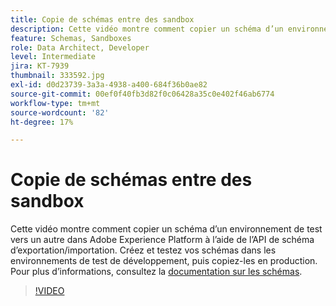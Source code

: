 ```yaml
---
title: Copie de schémas entre des sandbox
description: Cette vidéo montre comment copier un schéma d’un environnement de test vers un autre dans Adobe Experience Platform à l’aide de l’API de schéma d’exportation/importation.
feature: Schemas, Sandboxes
role: Data Architect, Developer
level: Intermediate
jira: KT-7939
thumbnail: 333592.jpg
exl-id: d0d23739-3a3a-4938-a400-684f36b0ae82
source-git-commit: 00ef0f40fb3d82f0c06428a35c0e402f46ab6774
workflow-type: tm+mt
source-wordcount: '82'
ht-degree: 17%

---
```


# Copie de schémas entre des sandbox

Cette vidéo montre comment copier un schéma d’un environnement de test vers un autre dans Adobe Experience Platform à l’aide de l’API de schéma d’exportation/importation. Créez et testez vos schémas dans les environnements de test de développement, puis copiez-les en production. Pour plus d’informations, consultez la [documentation sur les schémas](https://experienceleague.adobe.com/docs/experience-platform/xdm/home.html?lang=fr).

>[!VIDEO](https://video.tv.adobe.com/v/333592?learn=on)
